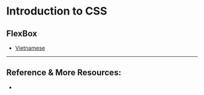 # Introduction to CSS
## FlexBox
- [Vietnamese](https://www.youtube.com/watch?v=G19jZzK5FWI)
---

## Reference & More Resources: 
* 